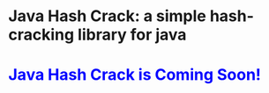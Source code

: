 # Java Hash Crack: a simple hash-cracking library for java

<h1 style="color: blue;">Java Hash Crack is Coming Soon!</h1>
